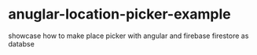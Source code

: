 # anuglar-location-picker-example
showcase how to make place picker with angular and firebase firestore as databse
